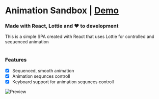 # Animation Sandbox | [Demo](https://thecoorum.github.io/animation-sandbox)
### Made with React, Lottie and :heart: to development

This is a simple SPA created with React that uses Lottie for controlled and sequenced animation
</br>
</br>
### Features
- [x] Sequenced, smooth animation
- [x] Animation sequnces controll
- [x] Keyboard support for animation sequnces controll

![Preview](assets/preview.gif)
